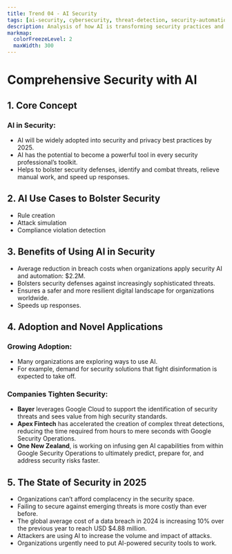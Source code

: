 ```yaml
---
title: Trend 04 - AI Security
tags: [ai-security, cybersecurity, threat-detection, security-automation, breach-prevention, compliance]
description: Analysis of how AI is transforming security practices and defenses against increasingly sophisticated threats.
markmap:
  colorFreezeLevel: 2
  maxWidth: 300
---
```


# Comprehensive Security with AI

## 1. Core Concept

### AI in Security:

- AI will be widely adopted into security and privacy best practices by 2025.
- AI has the potential to become a powerful tool in every security professional’s toolkit.
- Helps to bolster security defenses, identify and combat threats, relieve manual work, and speed up responses.

## 2. AI Use Cases to Bolster Security

- Rule creation
- Attack simulation
- Compliance violation detection

## 3. Benefits of Using AI in Security

- Average reduction in breach costs when organizations apply security AI and automation: $2.2M.
- Bolsters security defenses against increasingly sophisticated threats.
- Ensures a safer and more resilient digital landscape for organizations worldwide.
- Speeds up responses.

## 4. Adoption and Novel Applications

### Growing Adoption:

- Many organizations are exploring ways to use AI.
- For example, demand for security solutions that fight disinformation is expected to take off.

### Companies Tighten Security:

- **Bayer** leverages Google Cloud to support the identification of security threats and sees value from high security standards.
- **Apex Fintech** has accelerated the creation of complex threat detections, reducing the time required from hours to mere seconds with Google Security Operations.
- **One New Zealand**, is working on infusing gen AI capabilities from within Google Security Operations to ultimately predict, prepare for, and address security risks faster.

## 5. The State of Security in 2025

- Organizations can’t afford complacency in the security space.
- Failing to secure against emerging threats is more costly than ever before.
- The global average cost of a data breach in 2024 is increasing 10% over the previous year to reach USD $4.88 million.
- Attackers are using AI to increase the volume and impact of attacks.
- Organizations urgently need to put AI-powered security tools to work.